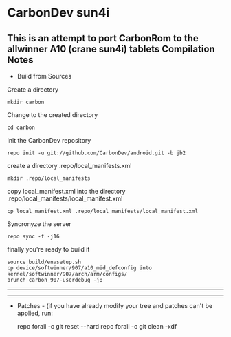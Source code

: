 CarbonDev sun4i
===============
This is an attempt to port CarbonRom to the allwinner A10 (crane sun4i) tablets
Compilation Notes
-----------------

* Build from Sources

Create a directory

	mkdir carbon

Change to the created directory

	cd carbon

Init the CarbonDev repository

	repo init -u git://github.com/CarbonDev/android.git -b jb2

create a directory .repo/local_manifests.xml

	mkdir .repo/local_manifests

copy local_manifest.xml into the directory .repo/local_manifests/local_manifest.xml

	cp local_manifest.xml .repo/local_manifests/local_manifest.xml

Syncronyze the server

	repo sync -f -j16

finally you're ready to build it

	source build/envsetup.sh
	cp device/softwinner/907/a10_mid_defconfig into kernel/softwinner/907/arch/arm/configs/
	brunch carbon_907-userdebug -j8

--------------

--------------

* Patches - (if you have already modify your tree and patches can't be applied, run: 

	repo forall -c git reset --hard
	repo forall -c git clean -xdf
